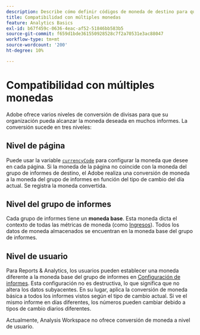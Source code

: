 ```yaml
---
description: Describe cómo definir códigos de moneda de destino para que funcione la compatibilidad con múltiples monedas.
title: Compatibilidad con múltiples monedas
feature: Analytics Basics
exl-id: b67f459c-0636-4eac-af52-51846bb583b5
source-git-commit: f659d1bde361550928528c7f2a70531e3ac88047
workflow-type: tm+mt
source-wordcount: '200'
ht-degree: 10%

---
```


# Compatibilidad con múltiples monedas

Adobe ofrece varios niveles de conversión de divisas para que su organización pueda alcanzar la moneda deseada en muchos informes. La conversión sucede en tres niveles:

## Nivel de página

Puede usar la variable [`currencyCode`](/help/implement/vars/config-vars/currencycode.md) para configurar la moneda que desee en cada página. Si la moneda de la página no coincide con la moneda del grupo de informes de destino, el Adobe realiza una conversión de moneda a la moneda del grupo de informes en función del tipo de cambio del día actual. Se registra la moneda convertida.

## Nivel del grupo de informes

Cada grupo de informes tiene un **moneda base**. Esta moneda dicta el contexto de todas las métricas de moneda (como [Ingresos](/help/components/metrics/revenue.md)). Todos los datos de moneda almacenados se encuentran en la moneda base del grupo de informes.

## Nivel de usuario

Para Reports &amp; Analytics, los usuarios pueden establecer una moneda diferente a la moneda base del grupo de informes en [Configuración de informes](/help/analyze/reports-analytics/report-settings.md). Esta configuración no es destructiva, lo que significa que no altera los datos subyacentes. En su lugar, aplica la conversión de moneda básica a todos los informes vistos según el tipo de cambio actual. Si ve el mismo informe en días diferentes, los números pueden cambiar debido a tipos de cambio diarios diferentes.

Actualmente, Analysis Workspace no ofrece conversión de moneda a nivel de usuario.
